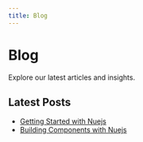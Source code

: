 ```yaml
---
title: Blog
---
```


# Blog

Explore our latest articles and insights.

## Latest Posts

- [Getting Started with Nuejs](/blog/getting-started-with-nuejs/)
- [Building Components with Nuejs](/blog/building-components-with-nuejs/)
